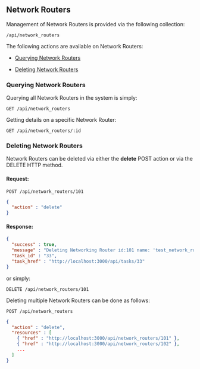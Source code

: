 ---
---

## Network Routers

Management of Network Routers is provided via the following collection:

``` data
/api/network_routers
```

The following actions are available on Network Routers:

  - [Querying Network Routers](#querying-network-routers)

  - [Deleting Network Routers](#deleting-network-routers)

### Querying Network Routers

Querying all Network Routers in the system is simply:

    GET /api/network_routers

Getting details on a specific Network Router:

    GET /api/network_routers/:id

### Deleting Network Routers

Network Routers can be deleted via either the **delete** POST action or
via the DELETE HTTP method.

#### Request:

    POST /api/network_routers/101

``` json
{
  "action" : "delete"
}
```

#### Response:

``` json
{
  "success" : true,
  "message" : "Deleting Networking Router id:101 name: 'test_network_router'",
  "task_id" : "33",
  "task_href" : "http://localhost:3000/api/tasks/33"
}
```

or simply:

    DELETE /api/network_routers/101

Deleting multiple Network Routers can be done as follows:

    POST /api/network_routers

``` json
{
  "action" : "delete",
  "resources" : [
    { "href" : "http://localhost:3000/api/network_routers/101" },
    { "href" : "http://localhost:3000/api/network_routers/102" },
    ...
  ]
}
```
